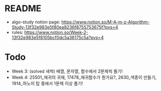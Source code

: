 # README
- algo-study notion page: https://www.notion.so/M-A-m-z-Algorithm-Study-13f32e983e5f80ea8236f8755753675f?pvs=4
- rules: https://www.notion.so/Week-2-13f32e983e5f8105bcf0dc5a36175c5a?pvs=4

# Todo
- Week 3: (solved 새싹) 배열, 문자열, 함수에서 2문제씩 풀기!
- Week 4: 25501_재귀의 귀재, 17478_재귀함수가 뭔가요?, 2630_색종이 만들기, 1914_하노이 탑 중에서 1문제 이상 풀기!
